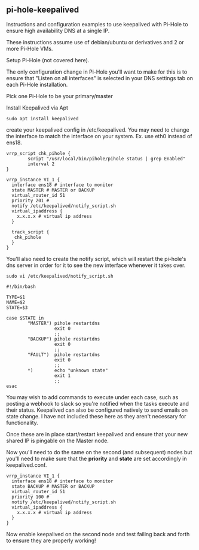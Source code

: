 ## pi-hole-keepalived

Instructions and configuration examples to use keepalived with Pi-Hole to ensure high availability DNS at a single IP.

These instructions assume use of debian/ubuntu or derivatives and 2 or more Pi-Hole VMs.

Setup Pi-Hole (not covered here).

The only configuration change in Pi-Hole you'll want to make for this is to ensure that "Listen on all interfaces" is selected in your DNS settings tab on each Pi-Hole installation.

Pick one Pi-Hole to be your primary/master 

Install Keepalived via Apt
```
sudo apt install keepalived
```

create your keepalived config in /etc/keepalived.   You may need to change the interface to match the interface on your system.  Ex. use eth0 instead of ens18.
```
vrrp_script chk_pihole {
        script "/usr/local/bin/pihole/pihole status | grep Enabled"
        interval 2
}

vrrp_instance VI_1 {
  interface ens18 # interface to monitor
  state MASTER # MASTER or BACKUP
  virtual_router_id 51
  priority 201 #
  notify /etc/keepalived/notify_script.sh 
  virtual_ipaddress {
    x.x.x.x # virtual ip address
  }

  track_script {
   chk_pihole
  }
}
```

You'll also need to create the notify script, which will restart the pi-hole's dns server in order for it to see the new interface whenever it takes over.

```
sudo vi /etc/keepalived/notify_script.sh
```
```
#!/bin/bash

TYPE=$1
NAME=$2
STATE=$3

case $STATE in
        "MASTER") pihole restartdns
                  exit 0
                  ;;
        "BACKUP") pihole restartdns
                  exit 0
                  ;;
        "FAULT")  pihole restartdns
                  exit 0
                  ;;
        *)        echo "unknown state"
                  exit 1
                  ;;
esac
```
You may wish to add commands to execute under each case, such as posting a webhook to slack so you're notified when the tasks execute and their status.  Keepalived can also be configured natively to send emails on state change.   I have not included these here as they aren't necessary for functionality.

Once these are in place start/restart keepalived and ensure that your new shared IP is pingable on the Master node.


Now you'll need to do the same on the second (and subsequent) nodes but you'll need to make sure that the **priority** and **state** are set accordingly in keepalived.conf.

```
vrrp_instance VI_1 {
  interface ens18 # interface to monitor
  state BACKUP # MASTER or BACKUP
  virtual_router_id 51
  priority 100 #
  notify /etc/keepalived/notify_script.sh 
  virtual_ipaddress {
    x.x.x.x # virtual ip address
  }
}
```

Now enable keepalived on the second node and test failing back and forth to ensure they are properly working!
